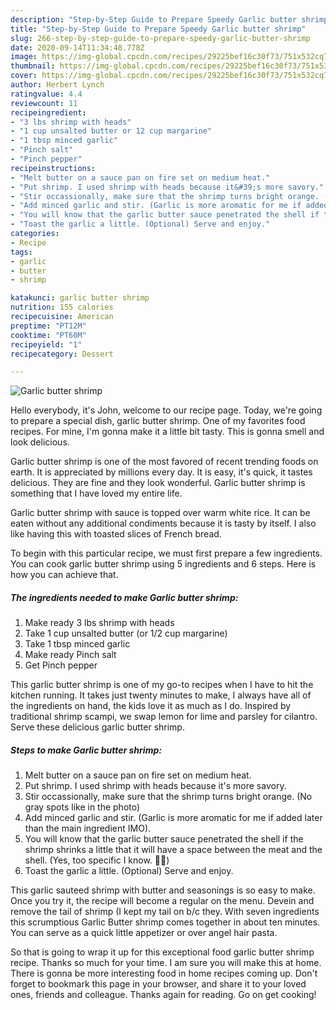 ```yaml
---
description: "Step-by-Step Guide to Prepare Speedy Garlic butter shrimp"
title: "Step-by-Step Guide to Prepare Speedy Garlic butter shrimp"
slug: 266-step-by-step-guide-to-prepare-speedy-garlic-butter-shrimp
date: 2020-09-14T11:34:48.778Z
image: https://img-global.cpcdn.com/recipes/29225bef16c30f73/751x532cq70/garlic-butter-shrimp-recipe-main-photo.jpg
thumbnail: https://img-global.cpcdn.com/recipes/29225bef16c30f73/751x532cq70/garlic-butter-shrimp-recipe-main-photo.jpg
cover: https://img-global.cpcdn.com/recipes/29225bef16c30f73/751x532cq70/garlic-butter-shrimp-recipe-main-photo.jpg
author: Herbert Lynch
ratingvalue: 4.4
reviewcount: 11
recipeingredient:
- "3 lbs shrimp with heads"
- "1 cup unsalted butter or 12 cup margarine"
- "1 tbsp minced garlic"
- "Pinch salt"
- "Pinch pepper"
recipeinstructions:
- "Melt butter on a sauce pan on fire set on medium heat."
- "Put shrimp. I used shrimp with heads because it&#39;s more savory."
- "Stir occassionally, make sure that the shrimp turns bright orange. (No gray spots like in the photo)"
- "Add minced garlic and stir. (Garlic is more aromatic for me if added later than the main ingredient IMO)."
- "You will know that the garlic butter sauce penetrated the shell if the shrimp shrinks a little that it will have a space between the meat and the shell. (Yes, too specific I know. 🥴😝)"
- "Toast the garlic a little. (Optional) Serve and enjoy."
categories:
- Recipe
tags:
- garlic
- butter
- shrimp

katakunci: garlic butter shrimp 
nutrition: 155 calories
recipecuisine: American
preptime: "PT12M"
cooktime: "PT60M"
recipeyield: "1"
recipecategory: Dessert

---
```



![Garlic butter shrimp](https://img-global.cpcdn.com/recipes/29225bef16c30f73/751x532cq70/garlic-butter-shrimp-recipe-main-photo.jpg)

Hello everybody, it's John, welcome to our recipe page. Today, we're going to prepare a special dish, garlic butter shrimp. One of my favorites food recipes. For mine, I'm gonna make it a little bit tasty. This is gonna smell and look delicious.

Garlic butter shrimp is one of the most favored of recent trending foods on earth. It is appreciated by millions every day. It is easy, it's quick, it tastes delicious. They are fine and they look wonderful. Garlic butter shrimp is something that I have loved my entire life.

Garlic butter shrimp with sauce is topped over warm white rice. It can be eaten without any additional condiments because it is tasty by itself. I also like having this with toasted slices of French bread.


To begin with this particular recipe, we must first prepare a few ingredients. You can cook garlic butter shrimp using 5 ingredients and 6 steps. Here is how you can achieve that.

<!--inarticleads1-->

##### The ingredients needed to make Garlic butter shrimp:

1. Make ready 3 lbs shrimp with heads
1. Take 1 cup unsalted butter (or 1/2 cup margarine)
1. Take 1 tbsp minced garlic
1. Make ready Pinch salt
1. Get Pinch pepper


This garlic butter shrimp is one of my go-to recipes when I have to hit the kitchen running. It takes just twenty minutes to make, I always have all of the ingredients on hand, the kids love it as much as I do. Inspired by traditional shrimp scampi, we swap lemon for lime and parsley for cilantro. Serve these delicious garlic butter shrimp. 

<!--inarticleads2-->

##### Steps to make Garlic butter shrimp:

1. Melt butter on a sauce pan on fire set on medium heat.
1. Put shrimp. I used shrimp with heads because it&#39;s more savory.
1. Stir occassionally, make sure that the shrimp turns bright orange. (No gray spots like in the photo)
1. Add minced garlic and stir. (Garlic is more aromatic for me if added later than the main ingredient IMO).
1. You will know that the garlic butter sauce penetrated the shell if the shrimp shrinks a little that it will have a space between the meat and the shell. (Yes, too specific I know. 🥴😝)
1. Toast the garlic a little. (Optional) Serve and enjoy.


This garlic sauteed shrimp with butter and seasonings is so easy to make. Once you try it, the recipe will become a regular on the menu. Devein and remove the tail of shrimp (I kept my tail on b/c they. With seven ingredients this scrumptious Garlic Butter shrimp comes together in about ten minutes. You can serve as a quick little appetizer or over angel hair pasta. 

So that is going to wrap it up for this exceptional food garlic butter shrimp recipe. Thanks so much for your time. I am sure you will make this at home. There is gonna be more interesting food in home recipes coming up. Don't forget to bookmark this page in your browser, and share it to your loved ones, friends and colleague. Thanks again for reading. Go on get cooking!
